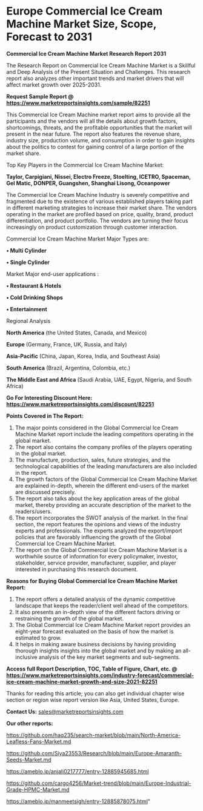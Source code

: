 # Europe Commercial Ice Cream Machine Market Size, Scope, Forecast to 2031

<strong>Commercial Ice Cream Machine Market Research Report 2031</strong>

The Research Report on Commercial Ice Cream Machine Market is a Skillful and Deep Analysis of the Present Situation and Challenges. This research report also analyzes other important trends and market drivers that will affect market growth over 2025-2031.

<strong>Request Sample Report @ <a href=https://www.marketreportsinsights.com/sample/82251>https://www.marketreportsinsights.com/sample/82251</a></strong>

This Commercial Ice Cream Machine market report aims to provide all the participants and the vendors will all the details about growth factors, shortcomings, threats, and the profitable opportunities that the market will present in the near future. The report also features the revenue share, industry size, production volume, and consumption in order to gain insights about the politics to contest for gaining control of a large portion of the market share.

Top Key Players in the Commercial Ice Cream Machine Market:

<strong>Taylor, Carpigiani, Nissei, Electro Freeze, Stoelting, ICETRO, Spaceman, Gel Matic, DONPER, Guangshen, Shanghai Lisong, Oceanpower</strong>

The Commercial Ice Cream Machine Industry is severely competitive and fragmented due to the existence of various established players taking part in different marketing strategies to increase their market share. The vendors operating in the market are profiled based on price, quality, brand, product differentiation, and product portfolio. The vendors are turning their focus increasingly on product customization through customer interaction.

Commercial Ice Cream Machine Market Major Types are:

<strong>• Multi Cylinder

• Single Cylinder</strong>

Market Major end-user applications :

<strong>• Restaurant & Hotels

• Cold Drinking Shops

• Entertainment</strong>

Regional Analysis

</u><strong><b>North America</b></strong> (the United States, Canada, and Mexico)

<strong><b>Europe </b></strong>(Germany, France, UK, Russia, and Italy)

<strong><b>Asia-Pacific</b></strong> (China, Japan, Korea, India, and Southeast Asia)

<strong><b>South America</b></strong> (Brazil, Argentina, Colombia, etc.)

<strong><b>The Middle East and Africa</b></strong> (Saudi Arabia, UAE, Egypt, Nigeria, and South Africa)

<strong>Go For Interesting Discount Here: <a href=https://www.marketreportsinsights.com/discount/82251>https://www.marketreportsinsights.com/discount/82251</a></strong>

<strong>Points Covered in The Report:</strong>
<ol>
  <li>The major points considered in the Global Commercial Ice Cream Machine Market report include the leading competitors operating in the global market.</li>
  <li>The report also contains the company profiles of the players operating in the global market.</li>
  <li>The manufacture, production, sales, future strategies, and the technological capabilities of the leading manufacturers are also included in the report.</li>
  <li>The growth factors of the Global Commercial Ice Cream Machine Market are explained in-depth, wherein the different end-users of the market are discussed precisely.</li>
  <li>The report also talks about the key application areas of the global market, thereby providing an accurate description of the market to the readers/users.</li>
  <li>The report incorporates the SWOT analysis of the market. In the final section, the report features the opinions and views of the industry experts and professionals. The experts analyzed the export/import policies that are favorably influencing the growth of the Global Commercial Ice Cream Machine Market.</li>
  <li>The report on the Global Commercial Ice Cream Machine Market is a worthwhile source of information for every policymaker, investor, stakeholder, service provider, manufacturer, supplier, and player interested in purchasing this research document.</li>
</ol>
<strong>Reasons for Buying Global Commercial Ice Cream Machine Market Report:</strong>

<ol>
  <li>The report offers a detailed analysis of the dynamic competitive landscape that keeps the reader/client well ahead of the competitors.</li>
  <li>It also presents an in-depth view of the different factors driving or restraining the growth of the global market.</li>
  <li>The Global Commercial Ice Cream Machine Market report provides an eight-year forecast evaluated on the basis of how the market is estimated to grow.</li>
  <li>It helps in making aware business decisions by having providing thorough insights insights into the global market and by making an all-inclusive analysis of the key market segments and sub-segments.</li>
</ol>
<strong>Access full Report Description, TOC, Table of Figure, Chart, etc. @ <a href=https://www.marketreportsinsights.com/industry-forecast/commercial-ice-cream-machine-market-growth-and-size-2021-82251>https://www.marketreportsinsights.com/industry-forecast/commercial-ice-cream-machine-market-growth-and-size-2021-82251</a></strong>


Thanks for reading this article; you can also get individual chapter wise section or region wise report version like Asia, United States, Europe.

<strong>Contact Us:</strong>
sales@marketreportsinsights.com

<strong>Our other reports:</strong>

<a href=https://github.com/haq235/search-market/blob/main/North-America-Leafless-Fans-Market.md>https://github.com/haq235/search-market/blob/main/North-America-Leafless-Fans-Market.md</a>

<a href=https://github.com/Siya23553/Research/blob/main/Europe-Amaranth-Seeds-Market.md>https://github.com/Siya23553/Research/blob/main/Europe-Amaranth-Seeds-Market.md</a>

<a href=https://ameblo.jp/anjali0217777/entry-12885945685.html>https://ameblo.jp/anjali0217777/entry-12885945685.html</a>

<a href=https://github.com/cargo4256/Market-trend/blob/main/Europe-Industrial-Grade-HPMC-Market.md>https://github.com/cargo4256/Market-trend/blob/main/Europe-Industrial-Grade-HPMC-Market.md</a>

<a href=https://ameblo.jp/manmeetsigh/entry-12885878075.html>https://ameblo.jp/manmeetsigh/entry-12885878075.html</a>"

